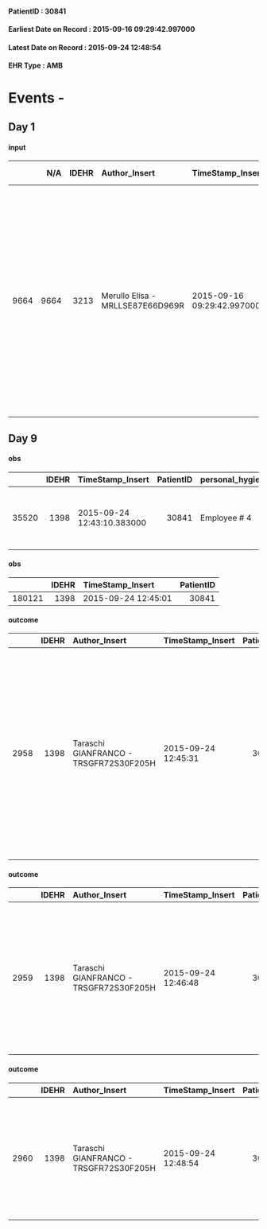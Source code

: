 
#### PatientID : 30841
#### Earliest Date on Record : 2015-09-16 09:29:42.997000
#### Latest Date on Record : 2015-09-24 12:48:54
#### EHR Type : AMB

# Events - 

## Day 1

#### input
|      |    N/A |   IDEHR | Author_Insert                    | TimeStamp_Insert           | EHRType   |   PatientID |   IDDigitalSignDocument | persone_vicine   |   Unnamed: 0_x.1 |   IDANAMNESI_SOCIALE | Patient   | FamigliaAltro   | Paziente_T   | FamigliaAltro_T   |   Non_Rilevabile_x.1 | Note_Non_Rilevabile_x.1   | opt_Problemi   | Note_I                                                                                                                                                                                                                                                                            | ds_note_timori                                        | chk_contr_sintomi   | opt_paziente_a   | opt_famiglia_a   | opt_adeguatezza   | opt_paziente_solo   | ds_note_con               | opt_presente_assente   | Caregiver_principale   | opt_necessario   | opt_risorse_ec   | opt_paziente_psi   | opt_Ins_vol   | ds_note_prio                                                                                                               | opt_inv_civile            | Needs     | Domestic partnership   | opt_famiglia_psi   |
|-----:|-------:|--------:|:---------------------------------|:---------------------------|:----------|------------:|------------------------:|:-----------------|-----------------:|---------------------:|:----------|:----------------|:-------------|:------------------|---------------------:|:--------------------------|:---------------|:----------------------------------------------------------------------------------------------------------------------------------------------------------------------------------------------------------------------------------------------------------------------------------|:------------------------------------------------------|:--------------------|:-----------------|:-----------------|:------------------|:--------------------|:--------------------------|:-----------------------|:-----------------------|:-----------------|:-----------------|:-------------------|:--------------|:---------------------------------------------------------------------------------------------------------------------------|:--------------------------|:----------|:-----------------------|:-------------------|
| 9664 |   9664 |    3213 | Merullo Elisa - MRLLSE87E66D969R | 2015-09-16 09:29:42.997000 | AMB       |       30841 |                  137395 | N/A              |             1421 |                  977 | Si#1      | Si#1            | No#0         | Si#1              |                    0 | NR                        | No#0           | Il pz sa della diagnosi ma non della prognosi infausta anche se dopo la comunicazione della malattia il pz √® entrato in depressione (pz soffre di questa patologia, seguito dalla psichiatria del San Paolo). Figlio √® apparso informato e consapevole della situazione clinica | Il timore della famiglia √® che il pz possa soffrire. | controllo sintomi#0 | Indefinite#2     | Congruenti#1     | Da valutare#2     | No#0                | Il pz vive con la coniuge | Presente#1             | spouse                 | Si#1             | Adeguate#1       | No#0               | Si#1          | Il bisogno espresso √® a livello clinico/assistenziale. Spiegato il setting domiciliare e il senso della nostra assistenza | in fase di accertamento#2 | Clinici#0 | Coniuge/Convivente#0   | No#0               |


## Day 9

#### obs
|       |   IDEHR | TimeStamp_Insert           |   PatientID | personal_hygiene   | urine_elimination   | mobility     | lack_of_appetite     | asthenia   | motor_performance                                                                                  | diet            | cognitive_state          | consumption_help   |
|------:|--------:|:---------------------------|------------:|:-------------------|:--------------------|:-------------|:---------------------|:-----------|:---------------------------------------------------------------------------------------------------|:----------------|:-------------------------|:-------------------|
| 35520 |    1398 | 2015-09-24 12:43:10.383000 |       30841 | Employee # 4       | Employee # 4        | Employee # 4 | loss of appetite # 0 | Severe # 2 | 30% - Patient with directions to the hospital or home hospitalization, intensive home support # 03 | Homogenized # 2 | confused - sometimes # 0 | # 4 employees      |

#### obs
|        |   IDEHR | TimeStamp_Insert    |   PatientID |
|-------:|--------:|:--------------------|------------:|
| 180121 |    1398 | 2015-09-24 12:45:01 |       30841 |

#### outcome
|      |   IDEHR | Author_Insert                          | TimeStamp_Insert    |   PatientID |   IDDigitalSignDocument |   IDPAI_VIDAS | opt_problem                         |   opt_problem_num | opt_obiettivo                                                                                                                                                                              |   opt_obiettivo_num | opt_stato_problema   |   opt_stato_problema_num | opt_interventi                                                                                                                                                                                                                                                 |   opt_interventi_num |
|-----:|--------:|:---------------------------------------|:--------------------|------------:|------------------------:|--------------:|:------------------------------------|------------------:|:-------------------------------------------------------------------------------------------------------------------------------------------------------------------------------------------|--------------------:|:---------------------|-------------------------:|:---------------------------------------------------------------------------------------------------------------------------------------------------------------------------------------------------------------------------------------------------------------|---------------------:|
| 2958 |    1398 | Taraschi GIANFRANCO - TRSGFR72S30F205H | 2015-09-24 12:45:31 |       30841 |                  142404 |          4969 | Deficit in the care of s√® # 25 = 0 |                 4 | Maintain dignity ¬ † of the patient, where possible, helping him to accept their own limitations, considering himself realistic and objective (eating, bathing, dressing, delete) # 42 = 0 |                   4 | Open Problem # 1     |                        1 | Counseling - Encourage to express feelings about the care deficit s√® # 184 = 0; Counseling - Exploring her gently disabilit√ † ¬ † # 185 = 0; Counseling - Exploring the patient's feelings in relation to his disability √ † ¬ † and its need help # 186 = 0 |                    4 |

#### outcome
|      |   IDEHR | Author_Insert                          | TimeStamp_Insert    |   PatientID |   IDDigitalSignDocument |   IDPAI_VIDAS | opt_problem                                                      |   opt_problem_num | opt_obiettivo                                                           |   opt_obiettivo_num | opt_stato_problema   |   opt_stato_problema_num | opt_interventi                                                                                                                                                                          |   opt_interventi_num |
|-----:|--------:|:---------------------------------------|:--------------------|------------:|------------------------:|--------------:|:-----------------------------------------------------------------|------------------:|:------------------------------------------------------------------------|--------------------:|:---------------------|-------------------------:|:----------------------------------------------------------------------------------------------------------------------------------------------------------------------------------------|---------------------:|
| 2959 |    1398 | Taraschi GIANFRANCO - TRSGFR72S30F205H | 2015-09-24 12:46:48 |       30841 |                  142406 |          4970 | Impaired mobility † ¬ / limitation of physical movement # 27 = 0 |                 1 | Minimize possibilities ¬ † injury. If present, maintaining QoL # 47 = 0 |                   4 | Open Problem # 1     |                        1 | Implementation PAI - Avoid biased positions # 294 = 0; PAI Implementation - Keeping the skin well hydrated and elastic # 295 = 0; PAI Implementation - Adaptation environment # 296 = 0 |                    4 |

#### outcome
|      |   IDEHR | Author_Insert                          | TimeStamp_Insert    |   PatientID |   IDDigitalSignDocument |   IDPAI_VIDAS | opt_problem                 |   opt_problem_num | opt_obiettivo                                                  |   opt_obiettivo_num | opt_stato_problema   |   opt_stato_problema_num | opt_interventi                                                                                                                                     |   opt_interventi_num |
|-----:|--------:|:---------------------------------------|:--------------------|------------:|------------------------:|--------------:|:----------------------------|------------------:|:---------------------------------------------------------------|--------------------:|:---------------------|-------------------------:|:---------------------------------------------------------------------------------------------------------------------------------------------------|---------------------:|
| 2960 |    1398 | Taraschi GIANFRANCO - TRSGFR72S30F205H | 2015-09-24 12:48:54 |       30841 |                  142410 |          4971 | Abnormal urination # 37 = 0 |                 4 | The patient will not present ¬ † alterations in urine # 87 = 0 |                   4 | Open Problem # 1     |                        1 | Education - Educate the caregiver / patient recognition / treatment of the symptom # 809 = 0; PAI Implementation - therapeutic upgrading # 804 = 0 |                    4 |



